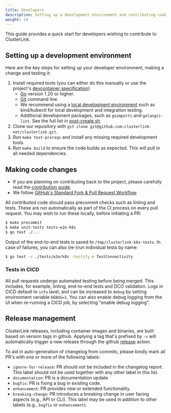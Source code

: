 ```yaml
---
title: Developers
description: Setting up a development environment and contributing code
weight: 24
---
```


This guide provides a quick start for developers wishing to contribute to ClusterLink.

## Setting up a development environment

Here are the key steps for setting up your developer environment, making a change and testing it:

1. Install required tools (you can either do this manually or use the project's
 [devcontainer specification][])
    - [Go][] version 1.20 or higher.
    - [Git][] command line.
    - We recommend using a [local development environment][]  such as kind/kubectl for
      local development and integration testing.
    - Additional development packages, such as `goimports` and `golangci-lint`. See the full list in
      [post-create.sh][].
1. Clone our repository with `git clone git@github.com:clusterlink-net/clusterlink.git`.
1. Run `make test-prereqs` and install any missing required development tools.
1. Run `make build` to ensure the code builds as expected. This will pull in all needed
 dependencies.

## Making code changes

- If you are planning on contributing back to the project, please carefully read the
 [contribution guide][].
- We follow [GitHub's Standard Fork & Pull Request Workflow][].

All contributed code should pass precommit checks such as linting and tests. These
 are run automatically as part of the CI process on every pull request. You may wish to
 run these locally, before initiating a PR:

```sh
$ make precommit
$ make unit-tests tests-e2e-k8s
$ go test ./...
```

Output of the end-to-end tests is saved to `/tmp/clusterlink-k8s-tests`. In case
 of failures, you can also (re-)run individual tests by name:

```sh
$ go test -v ./tests/e2e/k8s -testify.m TestConnectivity
```

### Tests in CICD

All pull requests undergo automated testing before being merged. This includes, for example,
 linting, end-to-end tests and DCO validation. Logs in CICD default to `info` lavel, and
 can be increased to `debug` by setting environment variable `DEBUG=1`. You can also enable
 debug logging from the UI when re-running a CICD job, by selecting "enable debug logging".

## Release management

ClusterLink releases, including container images and binaries, are built based
 on version tags in github. Applying a tag that's prefixed by `-v` will automatically
 trigger a new release through the github [release][] action.

To aid in auto-generation of changelog from commits, please kindly mark all PR's
 with one or more of the following labels:

- `ignore-for-release`: PR should not be included in the changelog report.
 This label should not be used together with any other label in this list.
- `documentation`: PR is a documentation update.
- `bugfix`: PR is fixing a bug in existing code.
- `enhancement`: PR provides new or extended functionality.
- `breaking-change`: PR introduces a breaking change in user facing aspects
 (e.g., API or CLI). This label may be used in addition to other labels (e.g.,
 `bugfix` or `enhancement`).

[devcontainer specification]: https://github.com/clusterlink-net/clusterlink/tree/main/.devcontainer/dev
[Go]: https://go.dev/doc/install
[Git]: https://git-scm.com/downloads
[local development environment]: https://kubernetes.io/docs/tasks/tools/
[post-create.sh]: https://github.com/clusterlink-net/clusterlink/blob/main/.devcontainer/dev/post-create.sh
[contribution guide]: https://github.com/clusterlink-net/clusterlink/blob/main/CONTRIBUTING.md
[GitHub's Standard Fork & Pull Request Workflow]: https://gist.github.com/Chaser324/ce0505fbed06b947d962
[release]: https://github.com/clusterlink-net/clusterlink/blob/main/.github/workflows/release.yml
